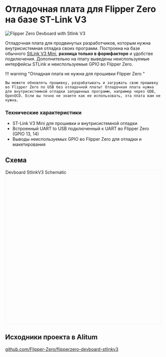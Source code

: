 
# Отладочная плата для Flipper Zero на базе ST-Link V3

![Flipper Zero Devboard with Stlink V3 ](https://cdn.flipperzero.one/devboard-stlinkv3.png)

Отладочная плата для продвинутых разработчиков, которым нужна внутрисистемная отладка своих программ. Построена на базе обычного [StLink V3 Mini](https://www.st.com/en/development-tools/stlink-v3mini.html), **разница только в формфакторе** и удобстве подключения. Дополнительно на плату выведены неиспользуемые интерфейсы STLink и неиспользуемые GPIO во Flipper Zero.

!!! warning "Отладная плата не нужна для прошивки Flipper Zero "

    Вы можете обновлять прошивку, разрабатывать и загружать свою прошивку во Flipper Zero по USB без отладочной платы! Отладочная плата нужна для внутрисистемной отладки запущенных программ, например через GDB, OpenOCD. Если вы точно не знаете как ее использовать, эта плата вам не нужна.    

### Технические характеристики

* ST-Link V3 Mini для прошивки и внутрисистемной отладки
* Встроенный UART to USB подключенный к UART во Flipper Zero (GPIO 13, 14)
* Выводы неиспользуемых GPIO во Flipper Zero для отладки и макетирования


## Схема

<script src="https://viewer.altium.com/client/static/js/embed.js"></script>
<div class="altium-ecad-viewer" data-project-src="0ec64b13-433d-419c-8d70-d2e84bef7532" style="border-radius: 0px 0px 4px 4px; height: 500px; border-style: solid; border-width: 1px; border-color: rgb(241, 241, 241); overflow: hidden; max-width: 1280px; max-height: 700px; box-sizing: border-box;">Devboard StlinkV3 Schematic</div>

## Исходники проекта в Alitum

[github.com/Flipper-Zero/flipperzero-devboard-stlinkv3](https://github.com/Flipper-Zero/flipperzero-devboard-stlinkv3)  